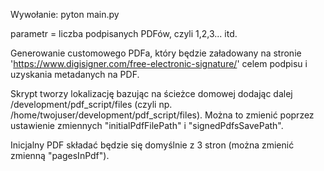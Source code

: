 Wywołanie:
pyton main.py <parametr>

parametr = liczba podpisanych PDFów, czyli 1,2,3... itd.

Generowanie customowego PDFa, który będzie załadowany na stronie 'https://www.digisigner.com/free-electronic-signature/' celem podpisu i uzyskania metadanych na PDF.

Skrypt tworzy lokalizację bazując na ścieżce domowej dodając dalej /development/pdf_script/files (czyli np. /home/twojuser/development/pdf_script/files).
Można to zmienić poprzez ustawienie zmiennych "initialPdfFilePath" i "signedPdfsSavePath".

Inicjalny PDF składać będzie się domyślnie z 3 stron (można zmienić zmienną "pagesInPdf").
